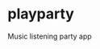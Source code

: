 # playparty
Music listening party app

<!-- first commit attempt-->
<!-- created staging branchh -->
